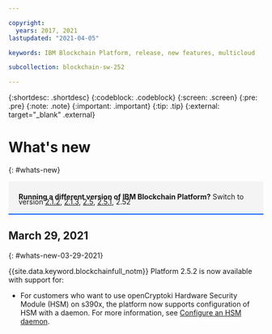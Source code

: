 ```yaml
---

copyright:
  years: 2017, 2021
lastupdated: "2021-04-05"

keywords: IBM Blockchain Platform, release, new features, multicloud

subcollection: blockchain-sw-252

---
```


{:shortdesc: .shortdesc}
{:codeblock: .codeblock}
{:screen: .screen}
{:pre: .pre}
{:note: .note}
{:important: .important}
{:tip: .tip}
{:external: target="_blank" .external}


# What's new
{: #whats-new}

<div style="background-color: #f4f4f4; padding-left: 20px; border-bottom: 2px solid #0f62fe; padding-top: 12px; padding-bottom: 4px; margin-bottom: 16px;">
  <p style="line-height: 10px;">
    <strong>Running a different version of IBM Blockchain Platform?</strong> Switch to version
    <a href="/docs/blockchain-sw?topic=blockchain-sw-whats-new">2.1.2</a>,
    <a href="/docs/blockchain-sw-213?topic=blockchain-sw-213-whats-new">2.1.3</a>,
    <a href="/docs/blockchain-sw-25?topic=blockchain-sw-25-whats-new">2.5</a>,
    <a href="/docs/blockchain-sw-251?topic=blockchain-sw-251-whats-new">2.5.1</a>, 2.52
    </p>
</div>



## March 29, 2021
{: #whats-new-03-29-2021}


{{site.data.keyword.blockchainfull_notm}} Platform 2.5.2 is now available with support for:

- For customers who want to use openCryptoki Hardware Security Module (HSM) on s390x, the platform now supports configuration of HSM with a daemon. For more information, see [Configure an HSM daemon](https://cloud.ibm.com/docs/blockchain-sw-252?topic=blockchain-sw-252-ibp-console-adv-deployment#ibp-console-adv-deployment-hsm-daemon).








